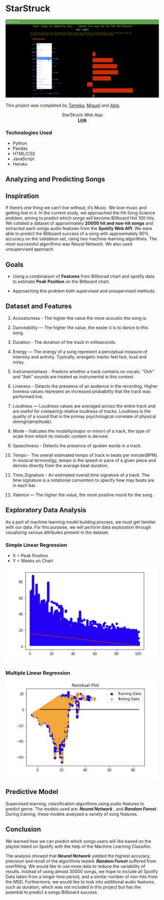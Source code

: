 # StarStruck
![StartStruck](Images/starstruckML.gif)

This project was completed by [Tameka](https://github.com/tkuar), [Miguel](https://github.com/msflores10307) and [Abla](https://github.com/Abla-Beatrice).


<p align="center">
StarStruck Web App
<br />
<a href="https://msflores10307-starstruck-ml.herokuapp.com/"><strong>
Link</strong></a>
<br />
</p>
</p>

### Technologies Used
* Python
* Pandas
* HTML/CSS
* JavaScript
* Heroku

## Analyzing and Predicting Songs

## Inspiration
If there’s one thing we can’t live without, it’s Music. We love music and getting lost in it. In the current study, we approached the Hit Song Science problem, aiming to predict which songs will become Billboard Hot 100 hits. We collated a dataset of approximately
**20000 hit and non-hit songs** and extracted each songs audio
features from the **Spotify Web API**. We were able to predict
the Billboard success of a song with approximately 90%
accuracy on the validation set, using two machine-learning
algorithms. The most successful algorithms was Neural Network. We also used unsupervised approach

## Goals
* Using a combinaison of **Features** from Billborad chart and spotify data to estimate **Peak Position** on the Billboard chart.

* Approaching this problem both supervised and unsupervised methods.


## Dataset and Features

1. Acousticness - The higher the value the more acoustic the song is.

2. Danceability — The higher the value, the easier it is to dance to this song.

3. Duration -  The duration of the track in milliseconds.

4. Energy — The energy of a song represent a perceptual measure of intensity and activity. Typically, energetic tracks feel fast, loud and noisy.

5. Instrumentalness - Predicts whether a track contains no vocals. "Ooh" and "Aah" sounds are treated as instrumental in this context.

6. Liveness - Detects the presence of an audience in the recording. Higher liveness values represent an increased probability that the track was performed live. 

7. Loudness — Loudness values are averaged across the entire track and are useful for comparing relative loudness of tracks. Loudness is the quality of a sound that is the primay psychological correlate of physical strengh(amplitude).

8. Mode - Indicates the modality(major or minor) of a track, the type of scale from which its melodic content is derived. 

9. Speechiness - Detects the presence of spoken words in a track.

10. Tempo - The overall estimated tempo of track in beats per minute(BPM). In musical terminoligy, tempo is the speed or pace of a given piece and derives directly from the average beat duration.

11. Time_Signature - An estimated overall time signature of a track. The time signature is a notational convention to specify how may beats are in each bar.

12. Valence — The higher the value, the more positive mood for the song.


## Exploratory Data Analysis

As a part of machine learning model building process, we must get familiar with our data. For this purpose, we will perform data exploration through visualizing various attributes present in the dataset. 

### Simple Linear Regression
- X = Peak Position
- Y = Weeks on Chart

![simple_linear](Images/simple_l_r.jpg)

### Multiple Linear Regression
![multiple_linear](Images/multiple_l_r.jpg)

## Predictive Model

Supervised learning, classification algorithms using audio features to predict genre. The models used are: ***Neural Network*** , and ***Random Forest***.
During training, these models analyzed a variety of song features.

## Conclusion

We learned how we can predict which songs users will like based on the playlist listed on Spotify with the help of the Machine Learning Classifier. 

The analysis showed that ***Neural Network*** yielded the highest accuracy, precision and recall of the algorithms tested.
***Random Forest*** suffered from overfitting. We would like
to use more data to reduce the variability of results. Instead of using almost 30000 songs, we hope to include all Spotify Data taken from a longer time period, and a similar number of non-hits from the MSD. Furthermore,
we would like to look into additional audio features, such
as duration, which was not included in this project but has
the potential to predict a songs Billboard success.
